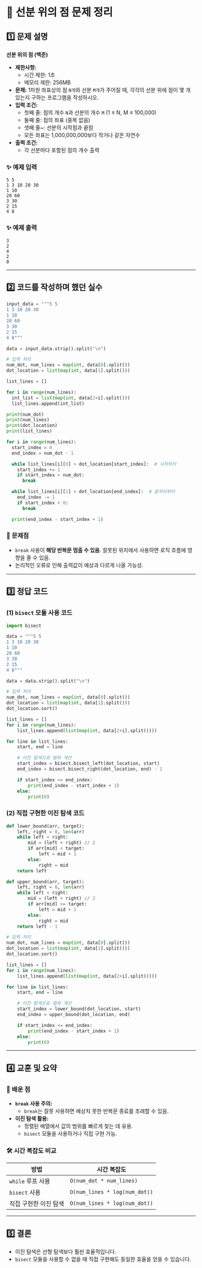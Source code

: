 # 📝 선분 위의 점 문제 정리

## 1️⃣ 문제 설명
**선분 위의 점 (백준)**

- **제한사항:**
  - 시간 제한: 1초
  - 메모리 제한: 256MB
- **문제:**
  1차원 좌표상의 점 `N개`와 선분 `M개`가 주어질 때, 각각의 선분 위에 점이 몇 개 있는지 구하는 프로그램을 작성하시오.
- **입력 조건:**
  - 첫째 줄: 점의 개수 `N`과 선분의 개수 `M` (1 ≤ N, M ≤ 100,000)
  - 둘째 줄: 점의 좌표 (중복 없음)
  - 셋째 줄~: 선분의 시작점과 끝점
  - 모든 좌표는 1,000,000,000보다 작거나 같은 자연수
- **출력 조건:**
  - 각 선분마다 포함된 점의 개수 출력

### ✨ 예제 입력
```
5 5
1 3 10 20 30
1 10
20 60
3 30
2 15
4 8
```

### ✨ 예제 출력
```
3
2
4
2
0
```

---

## 2️⃣ 코드를 작성하며 했던 실수
```python
input_data = """5 5
1 3 10 20 30
1 10
20 60
3 30
2 15
4 8"""

data = input_data.strip().split("\n")

# 입력 처리
num_dot, num_lines = map(int, data[0].split())
dot_location = list(map(int, data[1].split()))

list_lines = []

for i in range(num_lines):
  int_list = list(map(int, data[2+i].split()))
  list_lines.append(int_list)

print(num_dot)
print(num_lines)
print(dot_location)
print(list_lines)

for i in range(num_lines):
  start_index = 0
  end_index = num_dot - 1

  while list_lines[i][0] > dot_location[start_index]:  # 시작부터
    start_index += 1
    if start_index > num_dot:
      break

  while list_lines[i][1] < dot_location[end_index]:  # 끝자리부터
    end_index -= 1
    if start_index < 0:
      break

  print(end_index - start_index + 1)
```

### 🛑 문제점
- `break` 사용이 **해당 반복문 멈출 수 있음**. 잘못된 위치에서 사용하면 로직 흐름에 영향을 줄 수 있음.
- 논리적인 오류로 인해 출력값이 예상과 다르게 나올 가능성.

---

## 3️⃣ 정답 코드
### (1) `bisect` 모듈 사용 코드
```python
import bisect

data = """5 5
1 3 10 20 30
1 10
20 60
3 30
2 15
4 8"""

data = data.strip().split("\n")

# 입력 처리
num_dot, num_lines = map(int, data[0].split())
dot_location = list(map(int, data[1].split()))
dot_location.sort()

list_lines = []
for i in range(num_lines):
    list_lines.append(list(map(int, data[2+i].split())))

for line in list_lines:
    start, end = line

    # 이진 탐색으로 범위 계산
    start_index = bisect.bisect_left(dot_location, start)
    end_index = bisect.bisect_right(dot_location, end) - 1

    if start_index <= end_index:
        print(end_index - start_index + 1)
    else:
        print(0)
```

### (2) 직접 구현한 이진 탐색 코드
```python
def lower_bound(arr, target):
    left, right = 0, len(arr)
    while left < right:
        mid = (left + right) // 2
        if arr[mid] < target:
            left = mid + 1
        else:
            right = mid
    return left

def upper_bound(arr, target):
    left, right = 0, len(arr)
    while left < right:
        mid = (left + right) // 2
        if arr[mid] <= target:
            left = mid + 1
        else:
            right = mid
    return left - 1

# 입력 처리
num_dot, num_lines = map(int, data[0].split())
dot_location = list(map(int, data[1].split()))
dot_location.sort()

list_lines = []
for i in range(num_lines):
    list_lines.append(list(map(int, data[2+i].split())))

for line in list_lines:
    start, end = line

    # 이진 탐색으로 범위 계산
    start_index = lower_bound(dot_location, start)
    end_index = upper_bound(dot_location, end)

    if start_index <= end_index:
        print(end_index - start_index + 1)
    else:
        print(0)
```

---

## 4️⃣ 교훈 및 요약
### 🔑 배운 점
- **`break` 사용 주의:**
  - `break`는 잘못 사용하면 예상치 못한 반복문 종료를 초래할 수 있음.
- **이진 탐색 활용:**
  - 정렬된 배열에서 값의 범위를 빠르게 찾는 데 유용.
  - `bisect` 모듈을 사용하거나 직접 구현 가능.

### 🛠️ 시간 복잡도 비교
| 방법                | 시간 복잡도               |
|---------------------|---------------------------|
| `while` 루프 사용  | `O(num_dot * num_lines)`  |
| `bisect` 사용      | `O(num_lines * log(num_dot))` |
| 직접 구현한 이진 탐색 | `O(num_lines * log(num_dot))` |

---

## 5️⃣ 결론
- 이진 탐색은 선형 탐색보다 훨씬 효율적입니다.
- `bisect` 모듈을 사용할 수 없을 때 직접 구현해도 동일한 효율을 얻을 수 있습니다.
